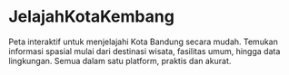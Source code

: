 # JelajahKotaKembang
Peta interaktif untuk menjelajahi Kota Bandung secara mudah. Temukan informasi spasial mulai dari destinasi wisata, fasilitas umum, hingga data lingkungan. Semua dalam satu platform, praktis dan akurat.
